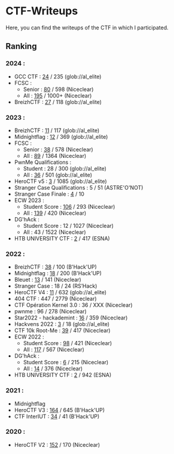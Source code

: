 # CTF-Writeups

Here, you can find the writeups of the CTF in which I participated.

## Ranking

### 2024 :

- GCC CTF : [24](https://ctftime.org/event/2251/) / 235 (glob://al_elite)
- FCSC : 
  - Senior : [80](https://github.com/Niceclear/CTF-Writeups/blob/main/Scoreboards/2024/SENIOR-FCSC-2024.png) / 598 (Niceclear)
  - All : [195](https://hackropole.fr/fr/ranking/fcsc2024/) / 1000+ (Niceclear)
- BreizhCTF : [27](https://raw.githubusercontent.com/BreizhCTF/breizhctf-2024/main/doc/full-scoreboard.png) / 118 (glob://al_elite)  

### 2023 :

- BreizhCTF : [11](https://raw.githubusercontent.com/BreizhCTF/breizhctf-2023/main/doc/images/full-scoreboard-2520px.jpg) / 117 (glob://al_elite)  
- Midnightflag : [12](https://github.com/Niceclear/CTF-Writeups/blob/main/Scoreboards/2023/midnight2023.png) / 369 (glob://al_elite)  
- FCSC : 
  - Senior : [38](https://github.com/Niceclear/CTF-Writeups/blob/main/Scoreboards/2023/SENIOR-FCSC-2023.png) / 578 (Niceclear)
  - All : [89](https://github.com/Niceclear/CTF-Writeups/blob/main/Scoreboards/2023/FCSC-2023.png) / 1364 (Niceclear)
- PwnMe Qualifications :
  - Student : 28 / 300 (glob://al_elite)
  - All : [36](https://ctftime.org/event/1924) / 501 (glob://al_elite) 
- HeroCTF v5 : [3](https://ctftime.org/event/1951) / 1085 (glob://al_elite)
- Stranger Case Qualifications : 5 / 51 (ASTRE'O'NOT) 
- Stranger Case Finale : [4](https://twitter.com/Stranger_Case/status/1677350040950513666) / 10
- ECW 2023 : 
  - Student Score : [106](https://github.com/Niceclear/CTF-Writeups/blob/main/Scoreboards/2023/STUDENT-ECW-CTF-2023.png) / 293 (Niceclear)
  - All : [139](https://github.com/Niceclear/CTF-Writeups/blob/main/Scoreboards/2023/ECW-CTF-2023.png) / 420 (Niceclear)
- DG'hAck :
  - Student Score : 12 / 1027 (Niceclear)
  - All : 43 / 1522 (Niceclear)
- HTB UNIVERSITY CTF : [2](https://ctftime.org/event/2149) / 417 (ESNA)

### 2022 :

- BreizhCTF : [38](https://github.com/Niceclear/CTF-Writeups/blob/main/Scoreboards/2022/BreizhCTF-2022.png) / 100 (B'Hack'UP)  
- Midnightflag : [18](https://ctftime.org/event/1610/) / 200 (B'Hack'UP)
- Bleuet : [13](https://github.com/Niceclear/CTF-Writeups/blob/main/Scoreboards/2022/CTF-BLEUET-FRANCE-AEGE-2022.png) / 141 (Niceclear)
- Stranger Case : 18 / 24 (RS’Hack)
- HeroCTF V4 : [11](https://github.com/Niceclear/CTF-Writeups/blob/main/Scoreboards/2022/HeroCTF-2022.jpg) / 632 (glob://al_elite)
- 404 CTF : 447 / 2779 (Niceclear)
- CTF Opération Kernel 3.0 : 36 / XXX (Niceclear)
- pwnme : 96 / 278 (Niceclear)
- Star2022 - hackademint : [16](https://github.com/Niceclear/CTF-Writeups/blob/main/Scoreboards/2022/Star-2022.png) / 359 (Niceclear) 
- Hackvens 2022 : [3](https://ctftime.org/event/1713) / 18 (glob://al_elite)
- CTF 10k Root-Me : [39](https://github.com/Niceclear/CTF-Writeups/blob/main/Scoreboards/2022/CTF10k-Root-Me-2022.png) / 417 (Niceclear)
- ECW 2022 : 
  - Student Score : [98](https://github.com/Niceclear/CTF-Writeups/blob/main/Scoreboards/2022/STUDENT-ECW-CTF-2022.jpg) / 421 (Niceclear)
  - All : [117](https://github.com/Niceclear/CTF-Writeups/blob/main/Scoreboards/2022/ECW-CTF-2022.jpg) / 567 (Niceclear)
- DG'hAck :
  - Student Score : [6](https://github.com/Niceclear/CTF-Writeups/blob/main/Scoreboards/2022/STUDENT-DG'hAck-2022.jpg) / 215 (Niceclear)
  - All : [14](https://github.com/Niceclear/CTF-Writeups/blob/main/Scoreboards/2022/DG'hAck-2022.jpg) / 376 (Niceclear)
- HTB UNIVERSITY CTF : [2](https://ctftime.org/event/1825/) / 942 (ESNA)


### 2021 :

- Midnightflag
- HeroCTF V3 : [164](https://ctftime.org/event/1284) / 645 (B'Hack'UP)
- CTF InterIUT : [34](https://ctftime.org/event/1337) / 41 (B'Hack'UP)


### 2020 :
- HeroCTF V2 : [152](https://pbs.twimg.com/media/Em5c-ooWEAUwrW4?format=jpg&name=4096x4096) / 170 (Niceclear)